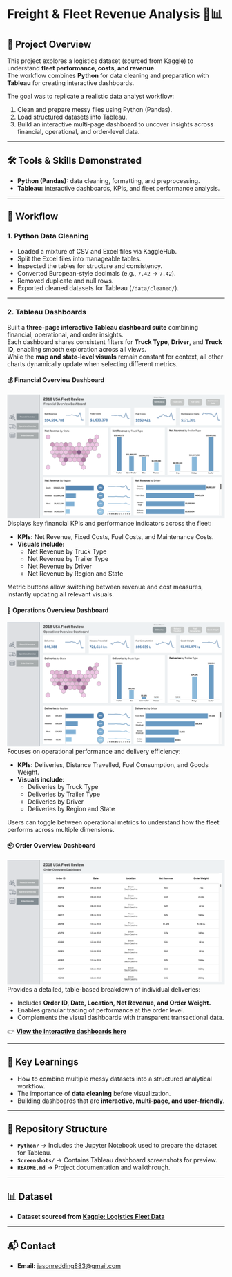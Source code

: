 # Freight & Fleet Revenue Analysis 🚛📊

## 📌 Project Overview
This project explores a logistics dataset (sourced from Kaggle) to understand **fleet performance, costs, and revenue**.  
The workflow combines **Python** for data cleaning and preparation with **Tableau** for creating interactive dashboards.  

The goal was to replicate a realistic data analyst workflow:
1. Clean and prepare messy files using Python (Pandas).
2. Load structured datasets into Tableau.
3. Build an interactive multi-page dashboard to uncover insights across financial, operational, and order-level data.

---

## 🛠 Tools & Skills Demonstrated
- **Python (Pandas):** data cleaning, formatting, and preprocessing.  
- **Tableau:** interactive dashboards, KPIs, and fleet performance analysis.  

---

## 🔄 Workflow

### 1. Python Data Cleaning
- Loaded a mixture of CSV and Excel files via KaggleHub.  
- Split the Excel files into manageable tables.  
- Inspected the tables for structure and consistency.  
- Converted European-style decimals (e.g., `7,42` → `7.42`).  
- Removed duplicate and null rows.  
- Exported cleaned datasets for Tableau (`/data/cleaned/`).  

---

### 2. Tableau Dashboards
Built a **three-page interactive Tableau dashboard suite** combining financial, operational, and order insights.  
Each dashboard shares consistent filters for **Truck Type**, **Driver**, and **Truck ID**, enabling smooth exploration across all views.  
While the **map and state-level visuals** remain constant for context, all other charts dynamically update when selecting different metrics.

#### 💰 Financial Overview Dashboard  
![Financial Overview](Screenshots/Financial_Overview_Dashboard_Screenshot.png)  
Displays key financial KPIs and performance indicators across the fleet:
- **KPIs:** Net Revenue, Fixed Costs, Fuel Costs, and Maintenance Costs.  
- **Visuals include:**  
  - Net Revenue by Truck Type  
  - Net Revenue by Trailer Type  
  - Net Revenue by Driver  
  - Net Revenue by Region and State  

Metric buttons allow switching between revenue and cost measures, instantly updating all relevant visuals.

#### 🚚 Operations Overview Dashboard  
![Operations Overview](Screenshots/Operations_Overview_Dashboard_Screenshot.png)  
Focuses on operational performance and delivery efficiency:
- **KPIs:** Deliveries, Distance Travelled, Fuel Consumption, and Goods Weight.  
- **Visuals include:**  
  - Deliveries by Truck Type  
  - Deliveries by Trailer Type  
  - Deliveries by Driver  
  - Deliveries by Region and State  

Users can toggle between operational metrics to understand how the fleet performs across multiple dimensions.

#### 📦 Order Overview Dashboard  
![Order Overview](Screenshots/Order_Overview_Dashboard_Screenshot.png)  
Provides a detailed, table-based breakdown of individual deliveries:
- Includes **Order ID, Date, Location, Net Revenue, and Order Weight.**  
- Enables granular tracing of performance at the order level.  
- Complements the visual dashboards with transparent transactional data.  

👉 **[View the interactive dashboards here](https://public.tableau.com/app/profile/jason.redding4616/viz/USAFleetVisualisation/FinancialPerformaceDashboard)**  

---

## 🚀 Key Learnings
- How to combine multiple messy datasets into a structured analytical workflow.  
- The importance of **data cleaning** before visualization.  
- Building dashboards that are **interactive, multi-page, and user-friendly**.  

---

## 📂 Repository Structure
- **`Python/`** → Includes the Jupyter Notebook used to prepare the dataset for Tableau.  
- **`Screenshots/`** → Contains Tableau dashboard screenshots for preview.  
- **`README.md`** → Project documentation and walkthrough.  

---

## 📊 Dataset
- **Dataset sourced from [Kaggle: Logistics Fleet Data](https://www.kaggle.com/datasets/syednaveed05/logistics-fleet-data)**  

---

## 📬 Contact  
- **Email:** jasonredding883@gmail.com  

